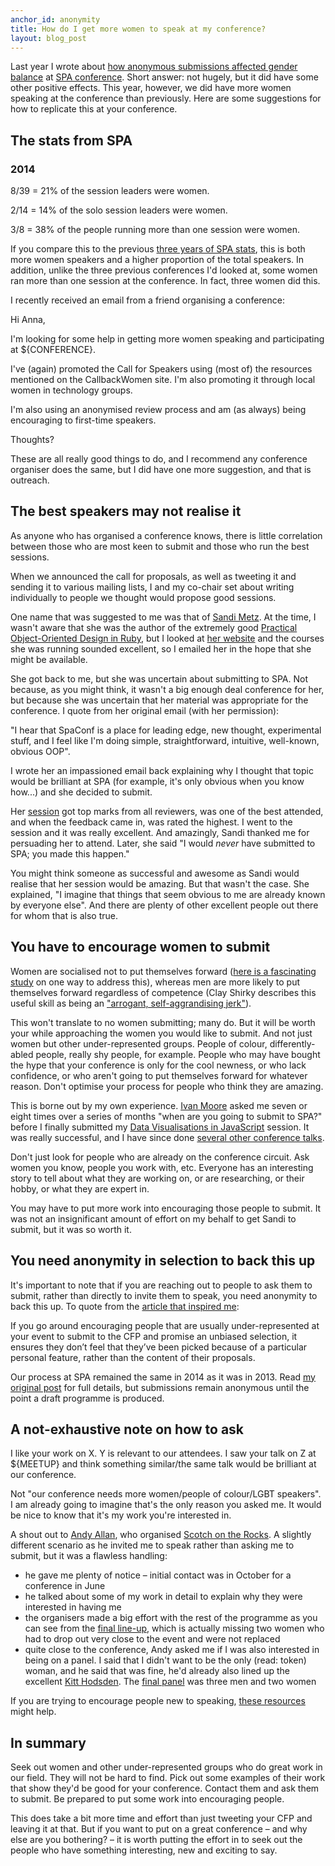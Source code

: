 ```yaml
---
anchor_id: anonymity
title: How do I get more women to speak at my conference?
layout: blog_post
---
```


Last year I wrote about [how anonymous submissions affected gender balance](/jfdi/how-anonymity-affected-gender-balance.html) at [SPA conference](http://www.spaconference.org/). Short answer: not hugely, but it did have some other positive effects. This year, however, we did have more women speaking at the conference than previously. Here are some suggestions for how to replicate this at your conference.

## The stats from SPA

<div class="pretty-code-sample">
<h3>2014</h3>
<p>8/39 = 21% of the session leaders were women.</p>
<p>2/14 = 14% of the solo session leaders were women.</p>
<p>3/8 = 38% of the people running more than one session were women.</p>
</div>

If you compare this to the previous [three years of SPA stats](/jfdi/how-anonymity-affected-gender-balance.html), this is both more women speakers and a higher proportion of the total speakers. In addition, unlike the three previous conferences I'd looked at, some women ran more than one session at the conference. In fact, three women did this.

I recently received an email from a friend organising a conference:

<div class="quote">
<p>Hi Anna,</p>

<p>I'm looking for some help in getting more women speaking and participating at ${CONFERENCE}.</p>

<p>I've (again) promoted the Call for Speakers using (most of) the resources mentioned on the CallbackWomen site. I'm also promoting it through local women in technology groups.</p>

<p>I'm also using an anonymised review process and am (as always) being encouraging to first-time speakers.</p>

<p>Thoughts?</p>
</div>

These are all really good things to do, and I recommend any conference organiser does the same, but I did have one more suggestion, and that is outreach.

## The best speakers may not realise it

As anyone who has organised a conference knows, there is little correlation between those who are most keen to submit and those who run the best sessions.

When we announced the call for proposals, as well as tweeting it and sending it to various mailing lists, I and my co-chair set about writing individually to people we thought would propose good sessions.

One name that was suggested to me was that of [Sandi Metz](https://twitter.com/sandimetz). At the time, I wasn't aware that she was the author of the extremely good [Practical Object-Oriented Design in Ruby](http://www.informit.com/store/practical-object-oriented-design-in-ruby-an-agile-primer-9780321721334), but I looked at [her website](http://www.sandimetz.com/) and the courses she was running sounded excellent, so I emailed her in the hope that she might be available.

She got back to me, but she was uncertain about submitting to SPA. Not because, as you might think, it wasn't a big enough deal conference for her, but because she was uncertain that her material was appropriate for the conference. I quote from her original email (with her permission):
<div class="quote">"I hear that SpaConf is a place for leading edge, new thought, experimental stuff, and I feel like I'm doing simple, straightforward, intuitive, well-known, obvious OOP".</div>

I wrote her an impassioned email back explaining why I thought that topic would be brilliant at SPA (for example, it's only obvious when you know how...) and she decided to submit.

Her [session](http://www.spaconference.org/spa2014/sessions/session589.html) got top marks from all reviewers, was one of the best attended, and when the feedback came in, was rated the highest. I went to the session and it was really excellent. And amazingly, Sandi thanked me for persuading her to attend. Later, she said "I would *never* have submitted to SPA; you made this happen."

You might think someone as successful and awesome as Sandi would realise that her session would be amazing. But that wasn't the case. She explained, "I imagine that things that seem obvious to me are already known by everyone else". And there are plenty of other excellent people out there for whom that is also true.

## You have to encourage women to submit

Women are socialised not to put themselves forward ([here is a fascinating study](http://pwq.sagepub.com/content/early/2013/12/20/0361684313515840.abstract) on one way to address this), whereas men are more likely to put themselves forward regardless of competence (Clay Shirky describes this useful skill as being an ["arrogant, self-aggrandising jerk"](http://www.shirky.com/weblog/2010/01/a-rant-about-women/)).

This won't translate to no women submitting; many do. But it will be worth your while approaching the women you would like to submit. And not just women but other under-represented groups. People of colour, differently-abled people, really shy people, for example. People who may have bought the hype that your conference is only for the cool newness, or who lack confidence, or who aren't going to put themselves forward for whatever reason. Don't optimise your process for people who think they are amazing.

This is borne out by my own experience. [Ivan Moore](https://twitter.com/ivanrmoore) asked me seven or eight times over a series of months "when are you going to submit to SPA?" before I finally submitted my [Data Visualisations in JavaScript](http://www.spaconference.org/spa2012/sessions/session412.html) session. It was really successful, and I have since done [several other conference talks](/cv.html).

Don't just look for people who are already on the conference circuit. Ask women you know, people you work with, etc. Everyone has an interesting story to tell about what they are working on, or are researching, or their hobby, or what they are expert in.

You may have to put more work into encouraging those people to submit. It was not an insignificant amount of effort on my behalf to get Sandi to submit, but it was so worth it.

## You need anonymity in selection to back this up

It's important to note that if you are reaching out to people to ask them to submit, rather than directly to invite them to speak, you need anonymity to back this up. To quote from the [article that inspired me](http://2012.jsconf.eu/2012/09/17/beating-the-odds-how-we-got-25-percent-women-speakers.html):

<div class="quote">
If you go around encouraging people that are usually under-represented at your event to submit to the CFP and promise an unbiased selection, it ensures they don’t feel that they’ve been picked because of a particular personal feature, rather than the content of their proposals.
</div>

Our process at SPA remained the same in 2014 as it was in 2013. Read [my original post](/jfdi/how-anonymity-affected-gender-balance.html) for full details, but submissions remain anonymous until the point a draft programme is produced.

## A not-exhaustive note on how to ask

I like your work on X. Y is relevant to our attendees. I saw your talk on Z at ${MEETUP} and think something similar/the same talk would be brilliant at our conference.

Not "our conference needs more women/people of colour/LGBT speakers". I am already going to imagine that's the only reason you asked me. It would be nice to know that it's my work you're interested in.

A shout out to [Andy Allan](https://twitter.com/fymd), who organised [Scotch on the Rocks](http://sotr.eu/). A slightly different scenario as he invited me to speak rather than asking me to submit, but it was a flawless handling:

- he gave me plenty of notice – initial contact was in October for a conference in June
- he talked about some of my work in detail to explain why they were interested in having me
- the organisers made a big effort with the rest of the programme as you can see from the [final line-up](http://2014.sotr.eu/#nav-speakers), which is actually missing two women who had to drop out very close to the event and were not replaced
- quite close to the conference, Andy asked me if I was also interested in being on a panel. I said that I didn't want to be the only (read: token) woman, and he said that was fine, he'd already also lined up the excellent [Kitt Hodsden](https://twitter.com/kitt). The [final panel](https://www.youtube.com/watch?v=4ai4y-Iecfw&feature=youtu.be) was three men and two women

If you are trying to encourage people new to speaking, [these resources](/jfdi/conference-speaking.html) might help.

## In summary

Seek out women and other under-represented groups who do great work in our field. They will not be hard to find. Pick out some examples of their work that show they'd be good for your conference. Contact them and ask them to submit. Be prepared to put some work into encouraging people.

This does take a bit more time and effort than just tweeting your CFP and leaving it at that. But if you want to put on a great conference – and why else are you bothering? – it is worth putting the effort in to seek out the people who have something interesting, new and exciting to say.
